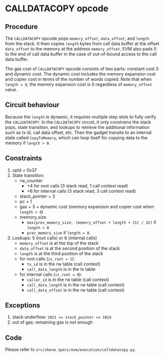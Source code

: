 # CALLDATACOPY opcode

## Procedure

The `CALLDATACOPY` opcode pops `memory_offset`, `data_offset`, and `length` from the stack.
It then copies `length` bytes from call data buffer at the offset `data_offset` to the memory at the
address `memory_offset`. EVM also pads 0 to the end of call data buffer in the case of out-of-bound
access to the call data buffer.

The gas cost of `CALLDATACOPY` opcode consists of two parts: constant cost 3 and dynamic cost.
The dynamic cost includes the memory expansion cost and copier cost in terms of the number of
words copied. Note that when `length = 0`, the memory expansion cost is 0 regardless of
`memory_offset` value.

## Circuit behaviour

Because the `length` is dynamic, it requires multiple step slots to fully verify the `CALLDATACOPY`.
In the `CALLDATACOPY` circuit, it only constrains the stack pops, state transition, and lookups to
retrieve the additional information such as tx id, call data offset, etc.
Then the gadget transits to an internal state called `CopyToMemory`, which can loop itself for
copying data to the memory if `length > 0`.

## Constraints

1. opId = 0x37
2. State transition:
   - rw_counter
     - +4 for root calls (3 stack read, 1 call context read)
     - +6 for internal calls (3 stack read, 3 call context read)
   - stack_pointer + 3
   - pc + 1
   - gas + 3 + dynamic cost (memory expansion and copier cost when `length > 0`)
   - memory_size
     - `max(prev_memory_size, (memory_offset + length + 31) / 32)` if `length > 0`
     - `prev_memory_size` if `length = 0`.
3. Lookups: 5 (root calls) or 6 (internal calls)
   - `memory_offset` is at the top of the stack
   - `data_offset` is at the second position of the stack
   - `length` is at the third position of the stack
   - for root calls (`is_root = 1`):
     - `tx_id` is in the rw table (call context)
     - `call_data_length` is in the tx table
   - for internal calls (`is_root = 0`):
     - `caller_id` is in the rw table (call context)
     - `call_data_length` is in the rw table (call context)
     - `call_data_offset` is in the rw table (call context)

## Exceptions

1. stack underflow: `1021 <= stack_pointer <= 1024`
2. out of gas: remaining gas is not enough

## Code

Please refer to `src/zkevm_specs/evm/execution/calldatacopy.py`.
